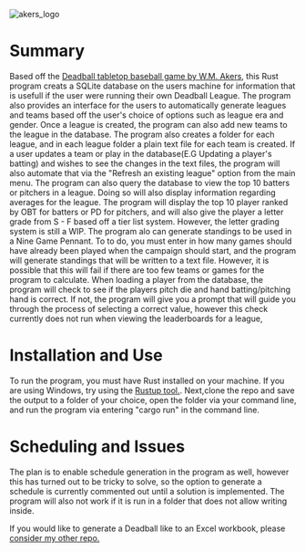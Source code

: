 ![akers_logo](https://github.com/user-attachments/assets/f1ae08f7-4324-4923-9e41-dabdda777994)

# Summary
Based off the [Deadball tabletop baseball game by W.M. Akers](http://wmakers.net/deadball), this Rust program creats a SQLite database on the users machine for information that is usefull if the user were running their own Deadball League. The program also provides an interface for the users to automatically generate leagues and teams based off the user's choice of options such as league era and gender. Once a league is created, the program can also add new teams to the league in the database.
The program also creates a folder for each league, and in each league folder a plain text file for each team is created. If a user updates a team or play in the database(E.G Updating a player's batting) and wishes to see the changes in the text files, the program will also automate that via the "Refresh an existing league" option from the main menu.
The program can also query the database to view the top 10 batters or pitchers in a league. Doing so will also display information regarding averages for the league. The program will display the top 10 player ranked by OBT for batters or PD for pitchers, and will also give the player a letter grade from S - F based off a tier list system. However, the letter grading system is still a WIP.
The program alo can generate standings to be used in a Nine Game Pennant. To to do, you must enter in how many games should have already been played when the campaign should start, and the program will generate standings that will be written to a text file. However, it is possible that this will fail if there are too few teams or games for the program to calculate.
When loading a player from the database, the program will check to see if the players pitch die and hand batting/pitching hand is correct. If not, the program will give you a prompt that will guide you through the process of selecting a correct value, however this check currently does not run when viewing the leaderboards for a league,

# Installation and Use

To run the program, you must have Rust installed on your machine. If you are using Windows, try using the [Rustup tool.](https://www.rust-lang.org/learn/get-started).
Next,clone the repo and save the output to a folder of your choice, open the folder via your command line, and run the program via entering "cargo run" in the command line.

# Scheduling and Issues

The plan is to enable schedule generation in the program as well, however this has turned out to be tricky to solve, so the option to generate a schedule is currently commented out until a solution is implemented.  The program will also not work if it is run in a folder that does not allow writing inside.

If you would like to generate a Deadball like to an Excel workbook, please [consider my other repo.](https://github.com/DoctorBubs/Deadball_WorkBook_Generator/tree/main)
